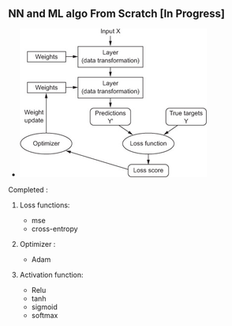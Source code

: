## NN and ML algo From Scratch [In Progress]

- ![](docs/NN.jpg)


Completed :

1. Loss functions:
   - mse
   - cross-entropy

2. Optimizer :
   - Adam
  
3. Activation function:
   - Relu
   - tanh
   - sigmoid
   - softmax